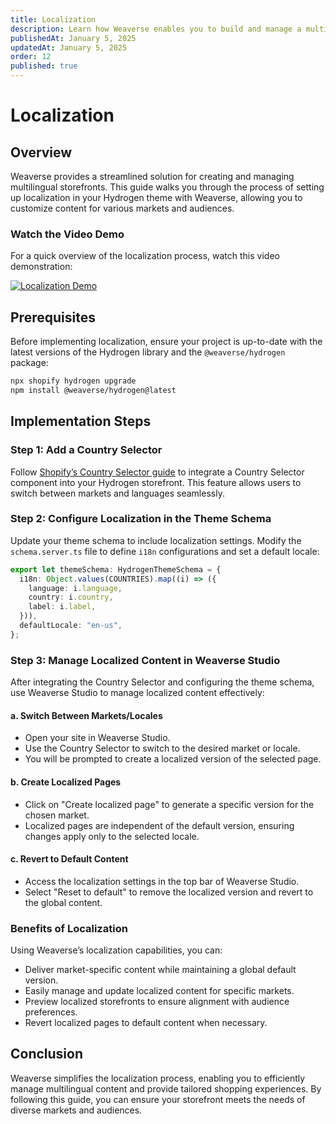 ```yaml
---
title: Localization  
description: Learn how Weaverse enables you to build and manage a multilingual storefront effortlessly.  
publishedAt: January 5, 2025  
updatedAt: January 5, 2025  
order: 12  
published: true  
---
```


# Localization

## Overview

Weaverse provides a streamlined solution for creating and managing multilingual storefronts. This guide walks you through the process of setting up localization in your Hydrogen theme with Weaverse, allowing you to customize content for various markets and audiences.

### Watch the Video Demo

For a quick overview of the localization process, watch this video demonstration:

[![Localization Demo](https://img.youtube.com/vi/LJy_KxVeUcs/0.jpg)](https://www.youtube.com/watch?v=LJy_KxVeUcs)

## Prerequisites

Before implementing localization, ensure your project is up-to-date with the latest versions of the Hydrogen library and the `@weaverse/hydrogen` package:

```bash
npx shopify hydrogen upgrade
npm install @weaverse/hydrogen@latest
```

## Implementation Steps

### Step 1: Add a Country Selector

Follow [Shopify’s Country Selector guide](https://shopify.dev/docs/storefronts/headless/hydrogen/markets/country-selector) to integrate a Country Selector component into your Hydrogen storefront. This feature allows users to switch between markets and languages seamlessly.

### Step 2: Configure Localization in the Theme Schema

Update your theme schema to include localization settings. Modify the `schema.server.ts` file to define `i18n` configurations and set a default locale:

```typescript
export let themeSchema: HydrogenThemeSchema = {
  i18n: Object.values(COUNTRIES).map((i) => ({
    language: i.language,
    country: i.country,
    label: i.label,
  })),
  defaultLocale: "en-us",
};
```

### Step 3: Manage Localized Content in Weaverse Studio

After integrating the Country Selector and configuring the theme schema, use Weaverse Studio to manage localized content effectively:

#### a. **Switch Between Markets/Locales**
- Open your site in Weaverse Studio.
- Use the Country Selector to switch to the desired market or locale.
- You will be prompted to create a localized version of the selected page.

#### b. **Create Localized Pages**
- Click on "Create localized page" to generate a specific version for the chosen market.
- Localized pages are independent of the default version, ensuring changes apply only to the selected locale.

#### c. **Revert to Default Content**
- Access the localization settings in the top bar of Weaverse Studio.
- Select "Reset to default" to remove the localized version and revert to the global content.

### Benefits of Localization

Using Weaverse’s localization capabilities, you can:
- Deliver market-specific content while maintaining a global default version.
- Easily manage and update localized content for specific markets.
- Preview localized storefronts to ensure alignment with audience preferences.
- Revert localized pages to default content when necessary.

## Conclusion

Weaverse simplifies the localization process, enabling you to efficiently manage multilingual content and provide tailored shopping experiences. By following this guide, you can ensure your storefront meets the needs of diverse markets and audiences.
